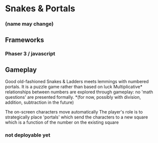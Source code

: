 # Snakes & Portals
### (name may change)

## Frameworks
### Phaser 3 / javascript 

## Gameplay 

Good old-fashioned Snakes & Ladders meets lemmings with numbered portals.
It is a puzzle game rather than based on luck
Multiplicative* relationships between numbers are explored through gameplay: no 'math questions' are presented formally. 
*(for now, possibly with division, addition, subtraction in the future)

The on-screen characters move automatically
The player's role is to strategically place 'portals' which send the characters to a new square which is a function of the number on the existing square

### not deployable yet 
